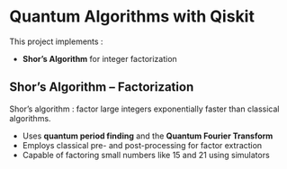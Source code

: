 
#  Quantum Algorithms with Qiskit

This project implements :

-  **Shor’s Algorithm** for integer factorization  

##  Shor’s Algorithm – Factorization

Shor’s algorithm : factor large integers exponentially faster than classical algorithms.

- Uses **quantum period finding** and the **Quantum Fourier Transform**
- Employs classical pre- and post-processing for factor extraction
- Capable of factoring small numbers like 15 and 21 using simulators

